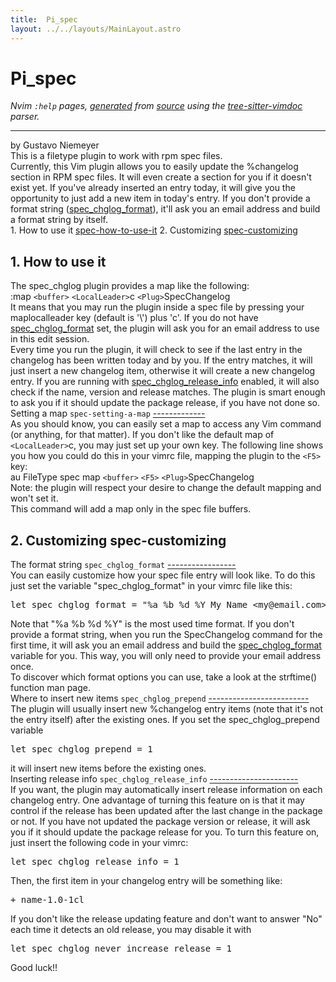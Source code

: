 ```yaml
---
title:  Pi_spec
layout: ../../layouts/MainLayout.astro
---
```


  <a name="pi_spec.txt"></a><a name="spec-how-to-use-it"></a><h1> Pi_spec</h1>
  <p>
    <i>
    Nvim <code>:help</code> pages, <a href="https://github.com/neovim/neovim/blob/master/scripts/gen_help_html.lua">generated</a>
    from <a href="https://github.com/neovim/neovim/blob/master/runtime/doc/pi_spec.txt">source</a>
    using the <a href="https://github.com/neovim/tree-sitter-vimdoc">tree-sitter-vimdoc</a> parser.
    </i>
  </p>
  <hr>
  <div class="old-help-para"><div class="help-column_heading">by Gustavo Niemeyer</div></div>
<div class="old-help-para">This is a filetype plugin to work with rpm spec files.</div>
<div class="old-help-para">Currently, this Vim plugin allows you to easily update the %changelog
section in RPM spec files.  It will even create a section for you if it
doesn't exist yet.  If you've already inserted an entry today, it will
give you the opportunity to just add a new item in today's entry.  If you
don't provide a format string (<a href="/neovim-docs-web/en/pi_spec#spec_chglog_format">spec_chglog_format</a>), it'll ask you an
email address and build a format string by itself.</div>
<div class="old-help-para">1. How to use it	<a href="/neovim-docs-web/en/pi_spec#spec-how-to-use-it">spec-how-to-use-it</a>
2. Customizing		<a href="/neovim-docs-web/en/pi_spec#spec-customizing">spec-customizing</a></div>
<div class="old-help-para"><h2 class="help-heading">1. How to use it</h2></div>
<div class="old-help-para">The spec_chglog plugin provides a map like the following:</div>
<div class="old-help-para">	:map <code>&lt;buffer&gt;</code> <code>&lt;LocalLeader&gt;</code>c <code>&lt;Plug&gt;</code>SpecChangelog</div>
<div class="old-help-para">It means that you may run the plugin inside a spec file by pressing
your maplocalleader key (default is '\') plus 'c'.  If you do not have
<a href="/neovim-docs-web/en/pi_spec#spec_chglog_format">spec_chglog_format</a> set, the plugin will ask you for an email address
to use in this edit session.</div>
<div class="old-help-para">Every time you run the plugin, it will check to see if the last entry in the
changelog has been written today and by you.  If the entry matches, it will
just insert a new changelog item, otherwise it will create a new changelog
entry.  If you are running with <a href="/neovim-docs-web/en/pi_spec#spec_chglog_release_info">spec_chglog_release_info</a> enabled, it will
also check if the name, version and release matches.  The plugin is smart
enough to ask you if it should update the package release, if you have not
done so.</div>
<div class="old-help-para">Setting a map					<a name="spec-setting-a-map"></a><code class="help-tag-right">spec-setting-a-map</code>
<a class="parse-error" target="_blank" title="Report bug... (parse error)" href="https://github.com/neovim/tree-sitter-vimdoc/issues/new?labels=bug&amp;title=parse+error%3A+pi_spec.txt+&amp;body=Found+%60tree-sitter-vimdoc%60+parse+error+at%3A+https://neovim.io/doc/user/pi_spec.html%0D%0DContext%3A%0D%0D%60%60%60%0Ddone%20so.%0A%0ASetting%20a%20map%09%09%09%09%09%2Aspec-setting-a-map%2A%0A-------------%0A%0AAs%20you%20should%20know%2C%20you%20can%20easily%20set%20a%20map%20to%20access%20any%20Vim%20command%20(or%0Aanything%2C%20for%20that%20matter).%20%20If%20you%20don't%20like%20the%20default%20map%20of%0A%3CLocalLeader%3Ec%2C%20you%20may%20just%20set%20up%20your%20own%20key.%20%20The%20following%20line%0D%60%60%60">-------------</a></div>
<div class="old-help-para">As you should know, you can easily set a map to access any Vim command (or
anything, for that matter).  If you don't like the default map of
<code>&lt;LocalLeader&gt;</code>c, you may just set up your own key.  The following line
shows you how you could do this in your vimrc file, mapping the plugin to
the <code>&lt;F5&gt;</code> key:</div>
<div class="old-help-para">	au FileType spec map <code>&lt;buffer&gt;</code> <code>&lt;F5&gt;</code> <code>&lt;Plug&gt;</code>SpecChangelog</div>
<div class="old-help-para">Note: the plugin will respect your desire to change the default mapping
      and won't set it.</div>
<div class="old-help-para">This command will add a map only in the spec file buffers.</div>
<div class="old-help-para"><h2 class="help-heading">2. Customizing<span class="help-heading-tags">					<a name="spec-customizing"></a><span class="help-tag">spec-customizing</span></span></h2></div>
<div class="old-help-para">The format string				<a name="spec_chglog_format"></a><code class="help-tag-right">spec_chglog_format</code>
<a class="parse-error" target="_blank" title="Report bug... (parse error)" href="https://github.com/neovim/tree-sitter-vimdoc/issues/new?labels=bug&amp;title=parse+error%3A+pi_spec.txt+&amp;body=Found+%60tree-sitter-vimdoc%60+parse+error+at%3A+https://neovim.io/doc/user/pi_spec.html%0D%0DContext%3A%0D%0D%60%60%60%0D2.%20Customizing%09%09%09%09%09%2Aspec-customizing%2A%0A%0AThe%20format%20string%09%09%09%09%2Aspec_chglog_format%2A%0A-----------------%0A%0AYou%20can%20easily%20customize%20how%20your%20spec%20file%20entry%20will%20look%20like.%20%20To%20do%0Athis%20just%20set%20the%20variable%20%22spec_chglog_format%22%20in%20your%20vimrc%20file%20like%0Athis%3A%20%3E%0D%60%60%60">-----------------</a></div>
<div class="old-help-para">You can easily customize how your spec file entry will look like.  To do
this just set the variable "spec_chglog_format" in your vimrc file like
this:<pre>let spec_chglog_format = "%a %b %d %Y My Name &lt;my@email.com&gt;"</pre>
Note that "%a %b %d %Y" is the most used time format.  If you don't provide
a format string, when you run the SpecChangelog command for the first
time, it will ask you an email address and build the <a href="/neovim-docs-web/en/pi_spec#spec_chglog_format">spec_chglog_format</a>
variable for you.  This way, you will only need to provide your email
address once.</div>
<div class="old-help-para">To discover which format options you can use, take a look at the strftime()
function man page.</div>
<div class="old-help-para">Where to insert new items			<a name="spec_chglog_prepend"></a><code class="help-tag-right">spec_chglog_prepend</code>
<a class="parse-error" target="_blank" title="Report bug... (parse error)" href="https://github.com/neovim/tree-sitter-vimdoc/issues/new?labels=bug&amp;title=parse+error%3A+pi_spec.txt+&amp;body=Found+%60tree-sitter-vimdoc%60+parse+error+at%3A+https://neovim.io/doc/user/pi_spec.html%0D%0DContext%3A%0D%0D%60%60%60%0Dfunction%20man%20page.%0A%0AWhere%20to%20insert%20new%20items%09%09%09%2Aspec_chglog_prepend%2A%0A-------------------------%0A%0AThe%20plugin%20will%20usually%20insert%20new%20%25changelog%20entry%20items%20(note%20that%20it's%0Anot%20the%20entry%20itself)%20after%20the%20existing%20ones.%20%20If%20you%20set%20the%0Aspec_chglog_prepend%20variable%20%3E%0D%60%60%60">-------------------------</a></div>
<div class="old-help-para">The plugin will usually insert new %changelog entry items (note that it's
not the entry itself) after the existing ones.  If you set the
spec_chglog_prepend variable<pre>let spec_chglog_prepend = 1</pre>
it will insert new items before the existing ones.</div>
<div class="old-help-para">Inserting release info				<a name="spec_chglog_release_info"></a><code class="help-tag-right">spec_chglog_release_info</code>
<a class="parse-error" target="_blank" title="Report bug... (parse error)" href="https://github.com/neovim/tree-sitter-vimdoc/issues/new?labels=bug&amp;title=parse+error%3A+pi_spec.txt+&amp;body=Found+%60tree-sitter-vimdoc%60+parse+error+at%3A+https://neovim.io/doc/user/pi_spec.html%0D%0DContext%3A%0D%0D%60%60%60%0Dit%20will%20insert%20new%20items%20before%20the%20existing%20ones.%0A%0AInserting%20release%20info%09%09%09%09%2Aspec_chglog_release_info%2A%0A----------------------%0A%0AIf%20you%20want%2C%20the%20plugin%20may%20automatically%20insert%20release%20information%0Aon%20each%20changelog%20entry.%20%20One%20advantage%20of%20turning%20this%20feature%20on%20is%0Athat%20it%20may%20control%20if%20the%20release%20has%20been%20updated%20after%20the%20last%0D%60%60%60">----------------------</a></div>
<div class="old-help-para">If you want, the plugin may automatically insert release information
on each changelog entry.  One advantage of turning this feature on is
that it may control if the release has been updated after the last
change in the package or not.  If you have not updated the package
version or release, it will ask you if it should update the package
release for you.  To turn this feature on, just insert the following
code in your vimrc:<pre>let spec_chglog_release_info = 1</pre>
Then, the first item in your changelog entry will be something like:<pre>+ name-1.0-1cl</pre>
If you don't like the release updating feature and don't want to answer
"No" each time it detects an old release, you may disable it with<pre>let spec_chglog_never_increase_release = 1</pre>
Good luck!!</div>

  
  